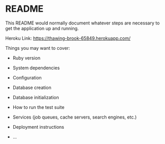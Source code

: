 # README

This README would normally document whatever steps are necessary to get the
application up and running.

Heroku Link: https://thawing-brook-65849.herokuapp.com/ 

Things you may want to cover:

* Ruby version

* System dependencies

* Configuration

* Database creation

* Database initialization

* How to run the test suite

* Services (job queues, cache servers, search engines, etc.)

* Deployment instructions

* ...
